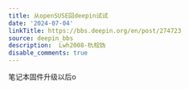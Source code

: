 ```yaml
---
title: 从openSUSE回deepin试试
date: '2024-07-04'
linkTitle: https://bbs.deepin.org/en/post/274723
source: deepin_bbs
description:  Lwh2008-朹桧妫 
disable_comments: true
---
```

笔记本固件升级以后o
